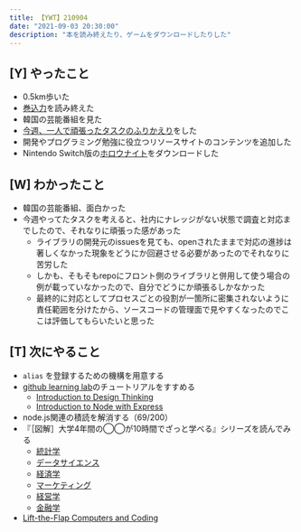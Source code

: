 ```yaml
---
title: 【YWT】210904
date: "2021-09-03 20:30:00"
description: "本を読み終えたり、ゲームをダウンロードしたりした"
---
```


## [Y] やったこと

- 0.5km歩いた
- [巻込力](https://gist.github.com/LeeDDHH/850bfdb57925f617e180c2fc3179b00a)を読み終えた
- 韓国の芸能番組を見た
- [今週、一人で頑張ったタスクのふりかえり](https://twitter.com/camomile_cafe/status/1433994248429326343)をした
- 開発やプログラミング勉強に役立つリソースサイトのコンテンツを追加した
- Nintendo Switch版の[ホロウナイト](https://store-jp.nintendo.com/list/software/70010000003209.html)をダウンロードした

## [W] わかったこと

- 韓国の芸能番組、面白かった
- 今週やってたタスクを考えると、社内にナレッジがない状態で調査と対応までしたので、それなりに頑張った感があった
  - ライブラリの開発元のissuesを見ても、openされたままで対応の進捗は著しくなかった現象をどうにか回避させる必要があったのでそれなりに苦労した
  - しかも、そもそもrepoにフロント側のライブラリと併用して使う場合の例が載っていなかったので、自分でどうにか頑張るしかなかった
  - 最終的に対応としてプロセスごとの役割が一箇所に密集されないように責任範囲を分けたから、ソースコードの管理面で見やすくなったのでここは評価してもらいたいと思った

## [T] 次にやること

- `alias` を登録するための機構を用意する
- [github learning lab](https://lab.github.com/githubtraining)のチュートリアルをすすめる
  - [Introduction to Design Thinking](https://lab.github.com/githubtraining/introduction-to-design-thinking)
  - [Introduction to Node with Express](https://lab.github.com/everydeveloper/introduction-to-node-with-express)
- node.js関連の積読を解消する（69/200）
- 『［図解］大学4年間の◯◯が10時間でざっと学べる』シリーズを読んでみる
  - [統計学](https://www.amazon.co.jp/dp/B07PXB4NN9)
  - [データサイエンス](https://www.amazon.co.jp/dp/B07XNW3TQM)
  - [経済学](https://www.amazon.co.jp/dp/B01KNLFHH6)
  - [マーケティング](https://www.amazon.co.jp/dp/B07BNC2SV3)
  - [経営学](https://www.amazon.co.jp/dp/B071SKDF3L)
  - [金融学](https://www.amazon.co.jp/dp/B07BB6Z7FW)
- [Lift-the-Flap Computers and Coding](https://www.amazon.co.jp/dp/1409591514)

<!-- https://twitter.com/camomile_cafe/status/1434108942112604165?s=20 -->
